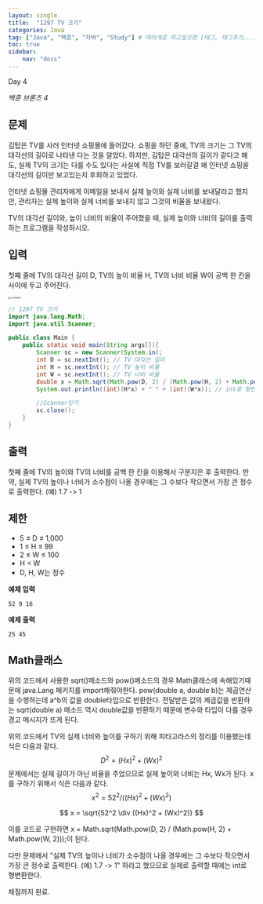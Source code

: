 ```yaml
---
layout: single
title:  "1297 TV 크기"
categories: Java
tag: ["Java", "백준", "자바", "Study"] # 여러개로 하고싶으면 [태그, 태그추가...]
toc: true
sidebar:
    nav: "docs"
---
```


Day 4

*백준 브론즈 4*

<p></p>

## 문제

김탑은 TV를 사러 인터넷 쇼핑몰에 들어갔다. 쇼핑을 하던 중에, TV의 크기는 그 TV의 대각선의 길이로 나타낸 다는 것을 알았다. 하지만, 김탑은 대각선의 길이가 같다고 해도, 실제 TV의 크기는 다를 수도 있다는 사실에 직접 TV를 보러갈걸 왜 인터넷 쇼핑을 대각선의 길이만 보고있는지 후회하고 있었다.

인터넷 쇼핑몰 관리자에게 이메일을 보내서 실제 높이와 실제 너비를 보내달라고 했지만, 관리자는 실제 높이와 실제 너비를 보내지 않고 그것의 비율을 보내왔다.

TV의 대각선 길이와, 높이 너비의 비율이 주어졌을 때, 실제 높이와 너비의 길이를 출력하는 프로그램을 작성하시오.

<p></p>

## 입력

첫째 줄에 TV의 대각선 길이 D, TV의 높이 비율 H, TV의 너비 비율 W이 공백 한 칸을 사이에 두고 주어진다.



<img src="D:/JavaStudy/이미지/computer.png" alt="computer" style="zoom: 33%;" />			

```java
// 1297 TV 크기
import java.lang.Math;
import java.util.Scanner;

public class Main {
    public static void main(String args[]){
        Scanner sc = new Scanner(System.in);
        int D = sc.nextInt(); // TV 대각선 길이
        int H = sc.nextInt(); // TV 높이 비율
        int W = sc.nextInt(); // TV 너비 비율
        double x = Math.sqrt(Math.pow(D, 2) / (Math.pow(H, 2) + Math.pow(W, 2))); // 피타고라스의 정리로 x값 구하기
        System.out.println((int)(H*x) + " " + (int)(W*x)); // int로 형변환하여 출력

        //Scanner닫기
        sc.close();
    }
}
```

<p></p>

## 출력

첫째 줄에 TV의 높이와 TV의 너비를 공백 한 칸을 이용해서 구분지은 후 출력한다. 만약, 실제 TV의 높이나 너비가 소수점이 나올 경우에는 그 수보다 작으면서 가장 큰 정수로 출력한다. (예) 1.7 -> 1

## 제한

- 5 ≤ D ≤ 1,000
- 1 ≤ H ≤ 99
- 2 ≤ W ≤ 100
- H < W
- D, H, W는 정수

**예제 입력**

```
52 9 16
```

**예제 출력**

```
25 45
```

<p></p>

## Math클래스

[참고]: https://lktprogrammer.tistory.com/114

위의 코드에서 사용한 sqrt()메소드와 pow()메소드의 경우 Math클래스에 속해있기때문에 java.Lang 패키지를 import해줘야한다. pow(double a, double b)는 제곱연산을 수행하는데 a^b의 값을 double타입으로 반환한다. 전달받은 값의 제곱값을 반환하는 sqrt(double a) 메소드 역시 double값을 반환하기 때문에 변수와 타입이 다를 경우 경고 메시지가 뜨게 된다. 

위의 코드에서 TV의 실제 너비와 높이를 구하기 위해 피타고라스의 정리를 이용했는데 식은 다음과 같다. 
$$
D^2 = (Hx)^2 + (Wx)^2
$$
문제에서는 실제 길이가 아닌 비율을 주었으므로 실제 높이와 너비는 Hx, Wx가 된다. x를 구하기 위해서 식은 다음과 같다. 
$$
x^2 = 52^2 / ((Hx)^2 + (Wx)^2)
$$

$$
x = \sqrt{52^2 \div ((Hx)^2 + (Wx)^2)}
$$

이를 코드로 구현하면 x = Math.sqrt(Math.pow(D, 2) / (Math.pow(H, 2) + Math.pow(W, 2)));이 된다. 

다만 문제에서 "실제 TV의 높이나 너비가 소수점이 나올 경우에는 그 수보다 작으면서 가장 큰 정수로 출력한다. (예) 1.7 -> 1" 하라고 했으므로 실제로 출력할 때에는 int로 형변환한다. 

<p></p>

채점까지 완료.

